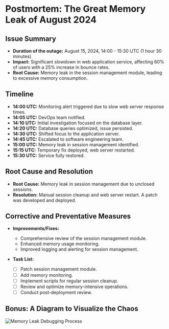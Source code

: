 # Postmortem: The Great Memory Leak of August 2024

## Issue Summary

- **Duration of the outage:** August 15, 2024, 14:00 - 15:30 UTC (1 hour 30 minutes)
- **Impact:** Significant slowdown in web application service, affecting 60% of users with a 25% increase in bounce rates.
- **Root Cause:** Memory leak in the session management module, leading to excessive memory consumption.

## Timeline

- **14:00 UTC:** Monitoring alert triggered due to slow web server response times.
- **14:05 UTC:** DevOps team notified.
- **14:10 UTC:** Initial investigation focused on the database layer.
- **14:20 UTC:** Database queries optimized, issue persisted.
- **14:30 UTC:** Shifted focus to the application server.
- **14:45 UTC:** Escalated to software engineering team.
- **15:00 UTC:** Memory leak in session management identified.
- **15:15 UTC:** Temporary fix deployed, web server restarted.
- **15:30 UTC:** Service fully restored.

## Root Cause and Resolution

- **Root Cause:** Memory leak in session management due to unclosed sessions.
- **Resolution:** Manual session cleanup and web server restart. A patch was developed and deployed.

## Corrective and Preventative Measures

- **Improvements/Fixes:**
  - Comprehensive review of the session management module.
  - Enhanced memory usage monitoring.
  - Improved logging and alerting for session management.

- **Task List:**
  - [ ] Patch session management module.
  - [ ] Add memory monitoring.
  - [ ] Implement scripts for regular session cleanup.
  - [ ] Review and optimize memory-intensive operations.
  - [ ] Conduct post-deployment review.

## Bonus: A Diagram to Visualize the Chaos

![Memory Leak Debugging Process](https://raw.githubusercontent.com/muhammd2refaat/alx-system_engineering-devops/master/0x19-postmortem/image/DALL%C2%B7E%202024-08-18%2018.42.41%20-%20A%20diagram%20illustrating%20the%20process%20of%20identifying%20and%20fixing%20a%20memory%20leak%20in%20a%20web%20server.%20The%20diagram%20includes%20four%20main%20stages%20connected%20by%20arrows_.webp)